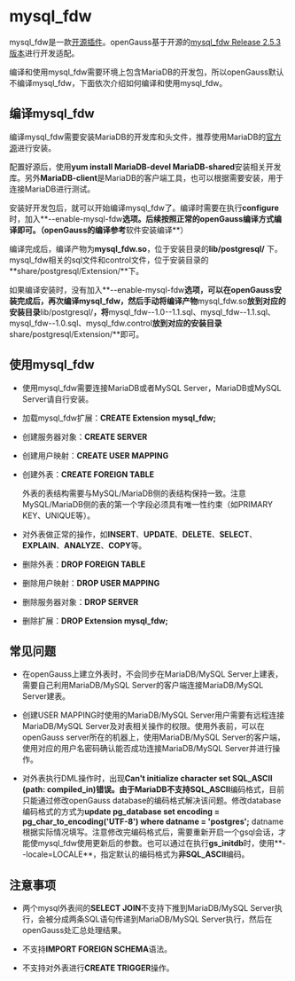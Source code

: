 # mysql\_fdw

mysql\_fdw是一款[开源插件](https://github.com/EnterpriseDB/mysql_fdw)。openGauss基于开源的[mysql\_fdw Release 2.5.3 版本](https://github.com/EnterpriseDB/mysql_fdw/archive/REL-2_5_3.tar.gz)进行开发适配。

编译和使用mysql\_fdw需要环境上包含MariaDB的开发包，所以openGauss默认不编译mysql\_fdw，下面依次介绍如何编译和使用mysql\_fdw。

## 编译mysql\_fdw<a name="section206261540193912"></a>

编译mysql\_fdw需要安装MariaDB的开发库和头文件，推荐使用MariaDB的[官方源](http://downloads.mariadb.org/mariadb/repositories)进行安装。

配置好源后，使用**yum install MariaDB-devel MariaDB-shared**安装相关开发库。另外**MariaDB-client**是MariaDB的客户端工具，也可以根据需要安装，用于连接MariaDB进行测试。

安装好开发包后，就可以开始编译mysql\_fdw了。编译时需要在执行**configure**时，加入**--enable-mysql-fdw**选项。后续按照正常的openGauss编译方式编译即可。（openGauss的编译参考**软件安装编译**）

编译完成后，编译产物为**mysql\_fdw.so**，位于安装目录的**lib/postgresql/** 下。mysql\_fdw相关的sql文件和control文件，位于安装目录的**share/postgresql/Extension/**下。

如果编译安装时，没有加入**--enable-mysql-fdw**选项，可以在openGauss安装完成后，再次编译mysql\_fdw，然后手动将编译产物**mysql\_fdw.so**放到对应的安装目录**lib/postgresql/**，将**mysql\_fdw--1.0--1.1.sql、mysql\_fdw--1.1.sql、mysql\_fdw--1.0.sql、mysql\_fdw.control**放到对应的安装目录**share/postgresql/Extension/**即可。

## 使用mysql\_fdw<a name="section1776874817393"></a>

-   使用mysql\_fdw需要连接MariaDB或者MySQL Server，MariaDB或MySQL Server请自行安装。

-   加载mysql\_fdw扩展：**CREATE Extension mysql\_fdw;**

-   创建服务器对象：**CREATE SERVER**

-   创建用户映射：**CREATE USER MAPPING**

-   创建外表：**CREATE FOREIGN TABLE**

    外表的表结构需要与MySQL/MariaDB侧的表结构保持一致。注意MySQL/MariaDB侧的表的第一个字段必须具有唯一性约束（如PRIMARY KEY、UNIQUE等）。

-   对外表做正常的操作，如**INSERT**、**UPDATE**、**DELETE**、**SELECT**、**EXPLAIN**、**ANALYZE**、**COPY**等。

-   删除外表：**DROP FOREIGN TABLE**

-   删除用户映射：**DROP USER MAPPING**

-   删除服务器对象：**DROP SERVER**

-   删除扩展：**DROP Extension mysql\_fdw;**


## 常见问题<a name="section7506175533915"></a>

-   在openGauss上建立外表时，不会同步在MariaDB/MySQL Server上建表，需要自己利用MariaDB/MySQL Server的客户端连接MariaDB/MySQL Server建表。

-   创建USER MAPPING时使用的MariaDB/MySQL Server用户需要有远程连接MariaDB/MySQL Server及对表相关操作的权限。使用外表前，可以在openGauss server所在的机器上，使用MariaDB/MySQL Server的客户端，使用对应的用户名密码确认能否成功连接MariaDB/MySQL Server并进行操作。

-   对外表执行DML操作时，出现**Can't initialize character set SQL\_ASCII \(path: compiled\_in\)**错误。由于MariaDB不支持**SQL\_ASCII**编码格式，目前只能通过修改openGauss database的编码格式解决该问题。修改database编码格式的方式为**update pg\_database set encoding = pg\_char\_to\_encoding\('UTF-8'\) where datname = 'postgres';**  datname根据实际情况填写。注意修改完编码格式后，需要重新开启一个gsql会话，才能使mysql\_fdw使用更新后的参数。也可以通过在执行**gs\_initdb**时，使用**--locale=LOCALE**，指定默认的编码格式为**非SQL\_ASCII**编码。


## 注意事项<a name="section17197204403"></a>

-   两个mysql外表间的**SELECT JOIN**不支持下推到MariaDB/MySQL Server执行，会被分成两条SQL语句传递到MariaDB/MySQL Server执行，然后在openGauss处汇总处理结果。

-   不支持**IMPORT FOREIGN SCHEMA**语法。

-   不支持对外表进行**CREATE TRIGGER**操作。

